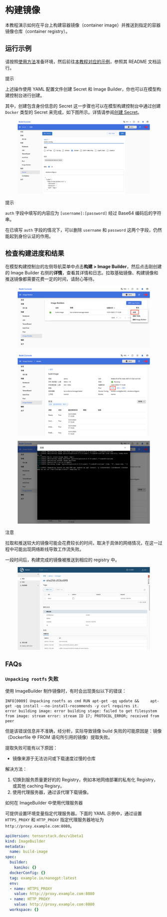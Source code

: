 # 构建镜像

本教程演示如何在平台上构建容器镜像（container image）并推送到指定的容器镜像仓库（container registry）。

## 运行示例

请按照<a target="_blank" rel="noopener noreferrer" href="https://github.com/t9k/tutorial-examples/blob/master/docs/README-zh.md#%E4%BD%BF%E7%94%A8%E6%96%B9%E6%B3%95">使用方法</a>准备环境，然后前往<a target="_blank" rel="noopener noreferrer" href="https://github.com/t9k/tutorial-examples/tree/master/build-image/build-image-on-platform">本教程对应的示例</a>，参照其 README 文档运行。

<aside class="note tip">
<div class="title">提示</div>

上述操作使用 YAML 配置文件创建 Secret 和 Image Builder，你也可以在模型构建控制台进行创建。

</aside>

其中，创建包含身份信息的 Secret 这一步骤也可以在模型构建控制台中通过创建 `Docker` 类型的 Secret 来完成，如下图所示。详情请参阅[创建 Secret](../../guide/manage-auxiliary-resources/manage-secret.md#创建-secret)。

<figure class="screenshot">
  <img alt="secret-form" src="../assets/tasks/build-image/secret-form.png" />
</figure>

<aside class="note tip">
<div class="title">提示</div>

`auth` 字段中填写的内容应为 `[username]:[password]` 经过 Base64 编码后的字符串。

在已填写 `auth` 字段的情况下，可以删除 `username` 和 `password` 这两个字段，仍然能起到身份认证的作用。

</aside>

## 检查构建进度和结果

在模型构建控制台的左侧导航菜单中点击**构建 > Image Builder**，然后点击刚创建的 Image Builder 右侧的**详情**，查看其详情和日志。拉取基础镜像、构建镜像和推送镜像都需要花费一定的时间，请耐心等待。

<figure class="screenshot">
  <img alt="image-builder" src="../assets/tasks/build-image/image-builder.png" />
</figure>

<figure class="screenshot">
  <img alt="detail" src="../assets/tasks/build-image/detail.png" />
</figure>

<figure class="screenshot">
  <img alt="log" src="../assets/tasks/build-image/log.png" />
</figure>

<aside class="note">
<div class="title">注意</div>

拉取和推送较大的镜像可能会花费较长的时间，取决于具体的网络情况，在这一过程中可能出现网络断线导致工作流失败。

</aside>

一段时间后，构建完成的镜像被推送到相应的 registry 中。

<figure class="screenshot">
  <img alt="pushed-to-registry" src="../assets/tasks/build-image/pushed-to-registry.png" />
</figure>

## FAQs

### `Unpacking rootfs` 失败

使用 ImageBuilder 制作镜像时，有时会出现类似以下的错误：

```
INFO[0009] Unpacking rootfs as cmd RUN apt-get -qq update &&     apt-get -qq install --no-install-recommends -y curl requires it. 
error building image: error building stage: failed to get filesystem from image: stream error: stream ID 17; PROTOCOL_ERROR; received from peer
```

但是该错误信息并不准确，经分析，实际导致镜像 build 失败的可能原因是：镜像（Dockerfile 中 FROM 语句所引用的镜像）提取失败。

提取失败可能有以下原因：
- 镜像来源于无法访问或下载速度过慢的仓库

解决方法：
1. 切换到服务质量更好的的 Registry，例如本地网络部署的私有化 Registry，或其他 caching Regisry。
2. 使用代理服务器，通过该代理下载镜像。


<aside class="note">
<div class="title">如何在 ImageBuilder 中使用代理服务器</div>

可提供设置环境变量指定代理服务器。下面的 YAML 示例中，通过设置 `HTTPS_PROXY` 和 `HTTP_PROXY` 指定代理服务器地址为 `http://proxy.example.com:8080`。

```yaml
apiVersion: tensorstack.dev/v1beta1
kind: ImageBuilder
metadata:
  name: build-image
spec:
  builder:
    kaniko: {}
  dockerConfig: {}
  tag: example.io/nanogpt:latest
  env:
  - name: HTTPS_PROXY
    value: http://proxy.example.com:8080
  - name: HTTP_PROXY
    value: http://proxy.example.com:8080
  workspace: {}
```

</aside>
